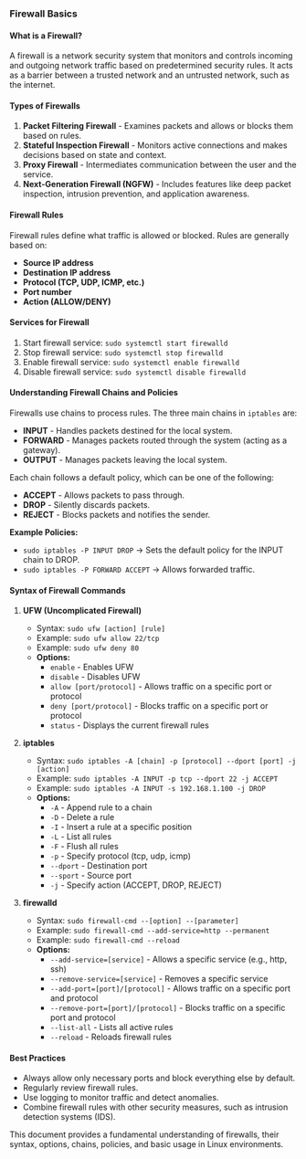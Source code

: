 ### Firewall Basics

#### What is a Firewall?
A firewall is a network security system that monitors and controls incoming and outgoing network traffic based on predetermined security rules. It acts as a barrier between a trusted network and an untrusted network, such as the internet.

#### Types of Firewalls
1. **Packet Filtering Firewall** - Examines packets and allows or blocks them based on rules.
2. **Stateful Inspection Firewall** - Monitors active connections and makes decisions based on state and context.
3. **Proxy Firewall** - Intermediates communication between the user and the service.
4. **Next-Generation Firewall (NGFW)** - Includes features like deep packet inspection, intrusion prevention, and application awareness.

#### Firewall Rules
Firewall rules define what traffic is allowed or blocked. Rules are generally based on:
- **Source IP address**
- **Destination IP address**
- **Protocol (TCP, UDP, ICMP, etc.)**
- **Port number**
- **Action (ALLOW/DENY)**

#### Services for Firewall
1. Start firewall service: `sudo systemctl start firewalld`
2. Stop firewall service: `sudo systemctl stop firewalld`
3. Enable firewall service: `sudo systemctl enable firewalld`
4. Disable firewall service: `sudo systemctl disable firewalld`

#### Understanding Firewall Chains and Policies
Firewalls use chains to process rules. The three main chains in `iptables` are:
- **INPUT** - Handles packets destined for the local system.
- **FORWARD** - Manages packets routed through the system (acting as a gateway).
- **OUTPUT** - Manages packets leaving the local system.

Each chain follows a default policy, which can be one of the following:
- **ACCEPT** - Allows packets to pass through.
- **DROP** - Silently discards packets.
- **REJECT** - Blocks packets and notifies the sender.

**Example Policies:**
- `sudo iptables -P INPUT DROP` → Sets the default policy for the INPUT chain to DROP.
- `sudo iptables -P FORWARD ACCEPT` → Allows forwarded traffic.

#### Syntax of Firewall Commands
1. **UFW (Uncomplicated Firewall)**
   - Syntax: `sudo ufw [action] [rule]`
   - Example: `sudo ufw allow 22/tcp`
   - Example: `sudo ufw deny 80`
   - **Options:**
     - `enable` - Enables UFW
     - `disable` - Disables UFW
     - `allow [port/protocol]` - Allows traffic on a specific port or protocol
     - `deny [port/protocol]` - Blocks traffic on a specific port or protocol
     - `status` - Displays the current firewall rules

2. **iptables**
   - Syntax: `sudo iptables -A [chain] -p [protocol] --dport [port] -j [action]`
   - Example: `sudo iptables -A INPUT -p tcp --dport 22 -j ACCEPT`
   - Example: `sudo iptables -A INPUT -s 192.168.1.100 -j DROP`
   - **Options:**
     - `-A` - Append rule to a chain
     - `-D` - Delete a rule
     - `-I` - Insert a rule at a specific position
     - `-L` - List all rules
     - `-F` - Flush all rules
     - `-p` - Specify protocol (tcp, udp, icmp)
     - `--dport` - Destination port
     - `--sport` - Source port
     - `-j` - Specify action (ACCEPT, DROP, REJECT)

3. **firewalld**
   - Syntax: `sudo firewall-cmd --[option] --[parameter]`
   - Example: `sudo firewall-cmd --add-service=http --permanent`
   - Example: `sudo firewall-cmd --reload`
   - **Options:**
     - `--add-service=[service]` - Allows a specific service (e.g., http, ssh)
     - `--remove-service=[service]` - Removes a specific service
     - `--add-port=[port]/[protocol]` - Allows traffic on a specific port and protocol
     - `--remove-port=[port]/[protocol]` - Blocks traffic on a specific port and protocol
     - `--list-all` - Lists all active rules
     - `--reload` - Reloads firewall rules

#### Best Practices
- Always allow only necessary ports and block everything else by default.
- Regularly review firewall rules.
- Use logging to monitor traffic and detect anomalies.
- Combine firewall rules with other security measures, such as intrusion detection systems (IDS).

This document provides a fundamental understanding of firewalls, their syntax, options, chains, policies, and basic usage in Linux environments.


